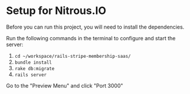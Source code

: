 # Setup for Nitrous.IO

Before you can run this project, you will need to install the
dependencies.

Run the following commands in the terminal to configure and start the
server:

1. `cd ~/workspace/rails-stripe-membership-saas/`
2. `bundle install`
3. `rake db:migrate`
4. `rails server`

Go to the "Preview Menu" and click "Port 3000"
